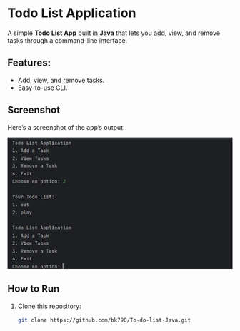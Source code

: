 # Todo List Application

A simple **Todo List App** built in **Java** that lets you add, view, and remove tasks through a command-line interface.

## Features:
- Add, view, and remove tasks.
- Easy-to-use CLI.

## Screenshot
Here’s a screenshot of the app’s output:

![Todo List Output](tdl.PNG)

## How to Run
1. Clone this repository:
   ```bash
   git clone https://github.com/bk790/To-do-list-Java.git
